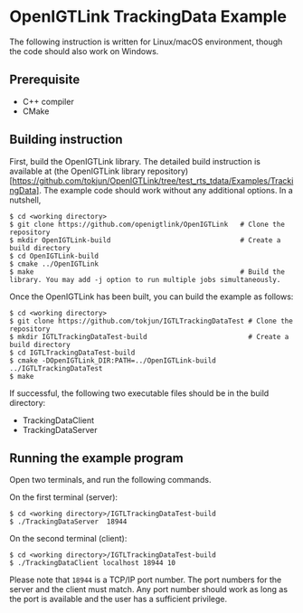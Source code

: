 # OpenIGTLink TrackingData Example

The following instruction is written for Linux/macOS environment, though the code should also work on Windows.


## Prerequisite

- C++ compiler
- CMake


## Building instruction

First, build the OpenIGTLink library. The detailed build instruction is available at (the OpenIGTLink library repository)[https://github.com/tokjun/OpenIGTLink/tree/test_rts_tdata/Examples/TrackingData]. The example code should work without any additional options. In a nutshell, 

~~~
$ cd <working directory>
$ git clone https://github.com/openigtlink/OpenIGTLink   # Clone the repository 
$ mkdir OpenIGTLink-build                                # Create a build directory
$ cd OpenIGTLink-build
$ cmake ../OpenIGTLink
$ make                                                   # Build the library. You may add -j option to run multiple jobs simultaneously.
~~~~

Once the OpenIGTLink has been built, you can build the example as follows:

~~~
$ cd <working directory>
$ git clone https://github.com/tokjun/IGTLTrackingDataTest # Clone the repository 
$ mkdir IGTLTrackingDataTest-build                         # Create a build directory
$ cd IGTLTrackingDataTest-build
$ cmake -DOpenIGTLink_DIR:PATH=../OpenIGTLink-build ../IGTLTrackingDataTest
$ make
~~~

If successful, the following two executable files should be in the build directory:
- TrackingDataClient
- TrackingDataServer

## Running the example program

Open two terminals, and run the following commands.

On the first terminal (server):
~~~
$ cd <working directory>/IGTLTrackingDataTest-build 
$ ./TrackingDataServer  18944
~~~

On the second terminal (client):
~~~
$ cd <working directory>/IGTLTrackingDataTest-build 
$ ./TrackingDataClient localhost 18944 10
~~~

Please note that `18944` is a TCP/IP port number. The port numbers for the server and the client must match. Any port number should work as long as the port is available and the user has a sufficient privilege. 













